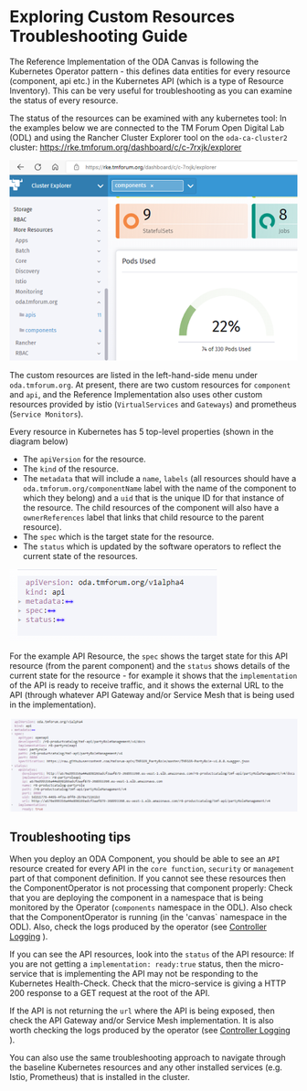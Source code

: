 # Exploring Custom Resources Troubleshooting Guide

The Reference Implementation of the ODA Canvas is following the Kubernetes Operator pattern - this defines data entities for every resource (component, api etc.) in the Kubernetes API (which is a type of Resource Inventory). This can be very useful for troubleshooting as you can examine the status of every resource.

The status of the resources can be examined with any kubernetes tool: In the examples below we are connected to the TM Forum Open Digital Lab (ODL) and using the Rancher Cluster Explorer tool on the `oda-ca-cluster2` cluster:  https://rke.tmforum.org/dashboard/c/c-7rxjk/explorer

![Custom Resources](Rancher-Cluster-Explorer.png)

The custom resources are listed in the left-hand-side menu under `oda.tmforum.org`. At present, there are two custom resources for `component` and `api`, and the Reference Implementation also uses other custom resources provided by istio (`VirtualServices` and `Gateways`) and prometheus (`Service Monitors`).

Every resource in Kubernetes has 5 top-level properties (shown in the diagram below)
* The `apiVersion` for the resource.
* The `kind` of the resource.
* The `metadata` that will include a `name`, `labels` (all resources should have a `oda.tmforum.org/componentName` label with the name of the component to which they belong) and a `uid` that is the unique ID for that instance of the resource. The child resources of the component will also have a `ownerReferences` label that links that child resource to the parent resource).
* The `spec` which is the target state for the resource.
* The `status` which is updated by the software operators to reflect the current state of the resources. 

![Metadata, Spec and Status](Metadata-Spec-Status.png)

For the example API Resource, the `spec` shows the target state for this API resource (from the parent component) and the `status` shows details of the current state for the resource - for example it shows that the `implementation` of the API is ready to receive traffic, and it shows the external URL to the API (through whatever API Gateway and/or Service Mesh that is being used in the implementation).

![Metadata, Spec and Status for API](Metadata-Spec-Status-for-API.png)

## Troubleshooting tips

When you deploy an ODA Component, you should be able to see an `API` resource created for every API in the `core function`, `security` or `management` part of that component definition. If you cannot see these resources then the ComponentOperator is not processing that component properly: Check that you are deploying the component in a namespace that is being monitored by the Operator (`components` namespace in the ODL). Also check that the ComponentOperator is running (in the 'canvas` namespace in the ODL). Also, check the logs produced by the operator (see [Controller Logging](Controller-Logging.png) ).

If you can see the API resources, look into the `status` of the API resource: If you are not getting a `implementation: ready:true` status, then the micro-service that is implementing the API may not be responding to the Kubernetes Health-Check. Check that the micro-service is giving a HTTP 200 response to a GET request at the root of the API.

If the API is not returning the `url` where the API is being exposed, then check the API Gateway and/or Service Mesh implementation. It is also worth checking the logs produced by the operator (see [Controller Logging](Controller-Logging.png) ).

You can also use the same troubleshooting approach to navigate through the baseline Kubernetes resources and any other installed services (e.g. Istio, Prometheus) that is installed in the cluster.